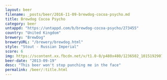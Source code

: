 ```yaml
---
layout: beer
filename: _posts/beer/2016-11-09-brewdog-cocoa-psycho.md
title: Brewdog Cocoa Psycho
category: beer
untappd: "https://untappd.com/b/brewdog-cocoa-psycho/273455"
country: "United Kingdom"
brewery: "BrewDog"
breweryURL: "/brewery/brewdog.html"
style: "Stout - Russian Imperial"
score: 6
img: https://scontent.xx.fbcdn.net/v/t1.0-0/p480x480/1236502_10151929072183745_392721452_n.jpg?oh=6acf516b72b91b6b179d1084fc4a469c&oe=5AB58463
beer-date: "2013-09-19"
desc: "This beer won't stop punching me in the face"
permalink: /beer/:title.html
---
```

